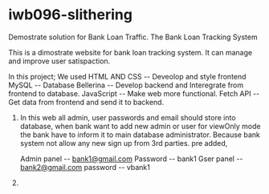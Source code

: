 # iwb096-slithering
Demostrate solution for Bank Loan Traffic. The Bank Loan Tracking System

This is a dimostrate website for bank loan tracking system. It can manage and improve user satispaction.

In this project; We used 
  HTML AND CSS -- Deveolop and style frontend
  MySQL        -- Database
  Bellerina   -- Develop backend and Interegrate from frontend to database.
  JavaScript  -- Make web more functional.
  Fetch API   -- Get data from frontend and send it to backend.

1. In this web all admin, user passwords and email should store into database, when bank want to add new admin or user for viewOnly mode the bank have to inform it to main database administrator. Because bank  system not allow any new sign up from 3rd parties.
   pre added,
   
   Admin panel -- bank1@gmail.com   Password -- bank1
   Gser panel -- bank2@gmail.com    password -- vbank1

2.    
